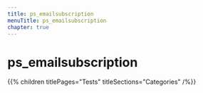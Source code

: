 ```yaml
---
title: ps_emailsubscription
menuTitle: ps_emailsubscription
chapter: true
---
```


# ps_emailsubscription

{{% children titlePages="Tests" titleSections="Categories" /%}}
